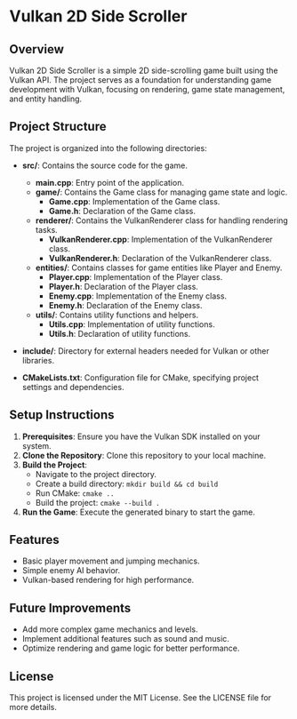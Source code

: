 # Vulkan 2D Side Scroller

## Overview
Vulkan 2D Side Scroller is a simple 2D side-scrolling game built using the Vulkan API. The project serves as a foundation for understanding game development with Vulkan, focusing on rendering, game state management, and entity handling.

## Project Structure
The project is organized into the following directories:

- **src/**: Contains the source code for the game.
  - **main.cpp**: Entry point of the application.
  - **game/**: Contains the Game class for managing game state and logic.
    - **Game.cpp**: Implementation of the Game class.
    - **Game.h**: Declaration of the Game class.
  - **renderer/**: Contains the VulkanRenderer class for handling rendering tasks.
    - **VulkanRenderer.cpp**: Implementation of the VulkanRenderer class.
    - **VulkanRenderer.h**: Declaration of the VulkanRenderer class.
  - **entities/**: Contains classes for game entities like Player and Enemy.
    - **Player.cpp**: Implementation of the Player class.
    - **Player.h**: Declaration of the Player class.
    - **Enemy.cpp**: Implementation of the Enemy class.
    - **Enemy.h**: Declaration of the Enemy class.
  - **utils/**: Contains utility functions and helpers.
    - **Utils.cpp**: Implementation of utility functions.
    - **Utils.h**: Declaration of utility functions.

- **include/**: Directory for external headers needed for Vulkan or other libraries.

- **CMakeLists.txt**: Configuration file for CMake, specifying project settings and dependencies.

## Setup Instructions
1. **Prerequisites**: Ensure you have the Vulkan SDK installed on your system.
2. **Clone the Repository**: Clone this repository to your local machine.
3. **Build the Project**:
   - Navigate to the project directory.
   - Create a build directory: `mkdir build && cd build`
   - Run CMake: `cmake ..`
   - Build the project: `cmake --build .`
4. **Run the Game**: Execute the generated binary to start the game.

## Features
- Basic player movement and jumping mechanics.
- Simple enemy AI behavior.
- Vulkan-based rendering for high performance.

## Future Improvements
- Add more complex game mechanics and levels.
- Implement additional features such as sound and music.
- Optimize rendering and game logic for better performance.

## License
This project is licensed under the MIT License. See the LICENSE file for more details.